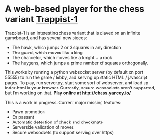 # A web-based player for the chess variant [Trappist-1](http://www.chessvariants.com/invention/trappist-1)

Trappist-1 is an interesting chess variant that is played on an infinite gameboard,
and has several new pieces:
* The hawk, which jumps 2 or 3 squares in any direction
* The guard, which moves like a king
* The chancelor, which moves like a knight + a rook
* The huygens, which jumps a prime number of squares orthogonally.

This works by running a python websocket server (by default on port 55555) to run the game / lobby,
and serving up static HTML / javascript pages.
To play, run server.py, start some sort of webserver, and load up index.html in your browser.
Currently, secure websockets aren't supported, but I'm working on that.
**Play online at http://chess.yancey.io/**

This is a work in progress.
Current major missing features:
* Pawn promotion
* En passant
* Automatic detection of check and checkmate
* Serverside validation of moves
* Secure websockets (to support serving over https)
